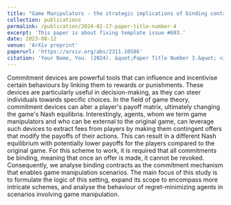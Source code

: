 ```yaml
---
title: "Game Manipulators - the strategic implications of binding contracts"
collection: publications
permalink: /publication/2024-02-17-paper-title-number-4
excerpt: 'This paper is about fixing template issue #693.'
date: 2023-08-12
venue: 'ArXiv preprint'
paperurl: 'https://arxiv.org/abs/2311.10586'
citation: 'Your Name, You. (2024). &quot;Paper Title Number 3.&quot; <i>GitHub Journal of Bugs</i>. 1(3).'
---
```


Commitment devices are powerful tools that can influence and incentivise certain behaviours by linking them to rewards or punishments. These devices are particularly useful in decision-making, as they can steer individuals towards specific choices. In the field of game theory, commitment devices can alter a player's payoff matrix, ultimately changing the game's Nash equilibria. Interestingly, agents, whom we term game manipulators and who can be external to the original game, can leverage such devices to extract fees from players by making them contingent offers that modify the payoffs of their actions. This can result in a different Nash equilibrium with potentially lower payoffs for the players compared to the original game. For this scheme to work, it is required that all commitments be binding, meaning that once an offer is made, it cannot be revoked. Consequently, we analyse binding contracts as the commitment mechanism that enables game manipulation scenarios. The main focus of this study is to formulate the logic of this setting, expand its scope to encompass more intricate schemes, and analyse the behaviour of regret-minimizing agents in scenarios involving game manipulation.
